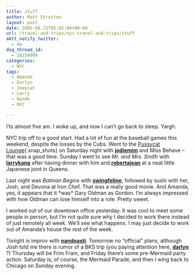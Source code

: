 ```yaml
---
title: stuff
author: Matt Stratton
layout: post
date: 2005-06-21T05:02:00+00:00
url: /travel-and-trips/nyc-travel-and-trips/stuff
aktt_notify_twitter:
  - no
dsq_thread_id:
  - 28254909
categories:
  - NYC
tags:
  - Amanda
  - Darlyn
  - Joeycat
  - Larry
  - Nando
  - NYC

---
```

I&#8217;ts almost five am. I woke up, and now I can&#8217;t go back to sleep. Yargh.

NYC trip off to a good start. Had a lot of fun at the baseball games this weekend, despite the losses by the Cubs. Went to the [Pussycat Lounge][1]{.snap_shots} on Saturday night with <span class="ljuser" style="white-space:nowrap;"><a href="http://jodiemim.livejournal.com/"><strong>jodiemim</strong></a></span> and Miss Behave &#8211; that was a good time. Sunday I went to see <span style="font-style:italic;">Mr. and Mrs. Smith</span> with <span class="ljuser" style="white-space:nowrap;"><a href="http://larrykang.livejournal.com/"><strong>larrykang</strong></a></span> after having dinner with him and <span class="ljuser" style="white-space:nowrap;"><a href="http://robertajean.livejournal.com/"><strong>robertajean</strong></a></span> at a neat little Japanese joint in Queens.

Last night was <span style="font-style:italic;">Batman Begins</span> with <span class="ljuser" style="white-space:nowrap;"><a href="http://swingfeline.livejournal.com/"><strong>swingfeline</strong></a></span>, followed by sushi with her, Josh, and Devona at Iron Chef. That was a really good movie. And Amanda, yes, it appears that it \*was\* Gary Oldman as Gordon. I&#8217;m always impressed with how Oldman can lose himself into a role. Pretty sweet.

I worked out of our downtown office yesterday. It was cool to meet some people in person, but I&#8217;m not quite sure why I decided to work there instead of just remotely all week. We&#8217;ll see what happens. I may just decide to work out of Amanda&#8217;s house the rest of the week.

Tonight is improv with <span class="ljuser" style="white-space:nowrap;"><a href="http://nandoasti.livejournal.com/"><strong>nandoasti</strong></a></span>. Tomorrow no &#8220;official&#8221; plans, although Josh told me there is rumor of a BKS trip (you paying attention here, <span class="ljuser" style="white-space:nowrap;"><a href="http://darlyn.livejournal.com/"><strong>darlyn</strong></a></span> ?) Thursday will be Frim Fram, and Friday there&#8217;s some pre-Mermaid party action. Saturday is, of course, the Mermaid Parade, and then I wing back to Chicago on Sunday evening.

 [1]: http://www.pussycatlounge.com/